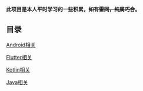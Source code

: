 **此项目是本人平时学习的一些积累，~~如有雷同，纯属巧合~~。**

## 目录

[Android相关](Android)

[Flutter相关](Flutter)

[Kotlin相关](Kotlin)

[Java相关](Java)